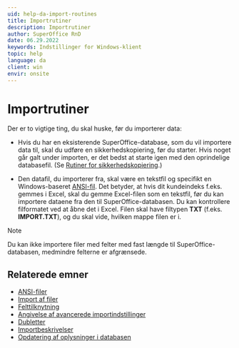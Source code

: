 ```yaml
---
uid: help-da-import-routines
title: Importrutiner
description: Importrutiner
author: SuperOffice RnD
date: 06.29.2022
keywords: Indstillinger for Windows-klient
topic: help
language: da
client: win
envir: onsite
---
```


# Importrutiner

Der er to vigtige ting, du skal huske, før du importerer data:

* Hvis du har en eksisterende SuperOffice-database, som du vil importere data til, skal du udføre en sikkerhedskopiering, før du starter. Hvis noget går galt under importen, er det bedst at starte igen med den oprindelige databasefil. (Se [Rutiner for sikkerhedskopiering][8].)

* Den datafil, du importerer fra, skal være en tekstfil og specifikt en Windows-baseret [ANSI-fil][1]. Det betyder, at hvis dit kundeindeks f.eks. gemmes i Excel, skal du gemme Excel-filen som en tekstfil, før du kan importere dataene fra den til SuperOffice-databasen. Du kan kontrollere filformatet ved at åbne det i Excel. Filen skal have filtypen **TXT** (f.eks. **IMPORT.TXT**), og du skal vide, hvilken mappe filen er i.

> [!NOTE]
> Du kan ikke importere filer med felter med fast længde til SuperOffice-databasen, medmindre felterne er afgrænsede.

## Relaterede emner

* [ANSI-filer][1]
* [Import af filer][2]
* [Felttilknytning][3]
* [Angivelse af avancerede importindstillinger][4]
* [Dubletter][5]
* [Importbeskrivelser][6]
* [Opdatering af oplysninger i databasen][7]

<!-- Referenced links -->
[1]: ansi-files.md
[2]: importing-files.md
[3]: field-mapping.md
[4]: specifying-advanced-import-settings.md
[5]: duplicates-import.md
[6]: import-descriptions.md
[7]: ../update-database.md
[8]: ../backup-routines.md

<!-- Referenced images -->
